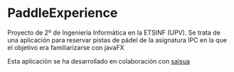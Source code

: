 # PaddleExperience
Proyecto de 2º de Ingeniería Informática en la ETSINF (UPV).
Se trata de una aplicación para reservar pistas de pádel de la asignatura IPC en la que el objetivo era familiarizarse con javaFX

Esta aplicación se ha desarrollado en colaboración con <a href="https://github.com/saisua/PadelExperience">saisua</a>
